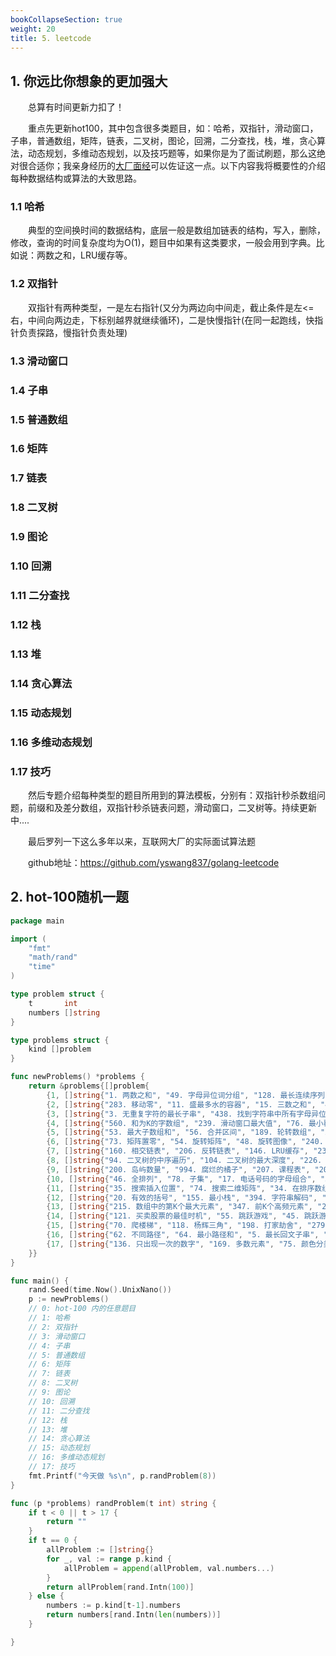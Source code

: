 ```yaml
---
bookCollapseSection: true
weight: 20
title: 5. leetcode
---
```

## 1. 你远比你想象的更加强大

&emsp;&emsp;总算有时间更新力扣了！

&emsp;&emsp;重点先更新hot100，其中包含很多类题目，如：哈希，双指针，滑动窗口，子串，普通数组，矩阵，链表，二叉树，图论，回溯，二分查找，栈，堆，贪心算法，动态规划，多维动态规划，以及技巧题等，如果你是为了面试刷题，那么这绝对很合适你；我亲身经历的[大厂面经](https://yswang837.github.io/docs/example/leetcode/5.7-%E9%9D%A2%E7%BB%8F/)可以佐证这一点。以下内容我将概要性的介绍每种数据结构或算法的大致思路。

### 1.1 哈希

&emsp;&emsp;典型的空间换时间的数据结构，底层一般是数组加链表的结构，写入，删除，修改，查询的时间复杂度均为O(1)，题目中如果有这类要求，一般会用到字典。比如说：两数之和，LRU缓存等。

### 1.2 双指针

&emsp;&emsp;双指针有两种类型，一是左右指针(又分为两边向中间走，截止条件是左<=右，中间向两边走，下标别越界就继续循环)，二是快慢指针(在同一起跑线，快指针负责探路，慢指针负责处理)

### 1.3 滑动窗口

### 1.4 子串

### 1.5 普通数组

### 1.6 矩阵

### 1.7 链表

### 1.8 二叉树

### 1.9 图论

### 1.10 回溯

### 1.11 二分查找

### 1.12 栈

### 1.13 堆

### 1.14 贪心算法

### 1.15 动态规划

### 1.16 多维动态规划

### 1.17 技巧

&emsp;&emsp;然后专题介绍每种类型的题目所用到的算法模板，分别有：双指针秒杀数组问题，前缀和及差分数组，双指针秒杀链表问题，滑动窗口，二叉树等。持续更新中....

&emsp;&emsp;最后罗列一下这么多年以来，互联网大厂的实际面试算法题

&emsp;&emsp;github地址：https://github.com/yswang837/golang-leetcode

## 2. hot-100随机一题

```go
package main

import (
	"fmt"
	"math/rand"
	"time"
)

type problem struct {
	t       int
	numbers []string
}

type problems struct {
	kind []problem
}

func newProblems() *problems {
	return &problems{[]problem{
		{1, []string{"1. 两数之和", "49. 字母异位词分组", "128. 最长连续序列"}},
		{2, []string{"283. 移动零", "11. 盛最多水的容器", "15. 三数之和", "42. 接雨水"}},
		{3, []string{"3. 无重复字符的最长子串", "438. 找到字符串中所有字母异位词"}},
		{4, []string{"560. 和为K的字数组", "239. 滑动窗口最大值", "76. 最小覆盖子串"}},
		{5, []string{"53. 最大子数组和", "56. 合并区间", "189. 轮转数组", "238. 除自身以外的数组的乘积", "41. 缺失的第一个正数"}},
		{6, []string{"73. 矩阵置零", "54. 旋转矩阵", "48. 旋转图像", "240. 搜索二维矩阵II"}},
		{7, []string{"160. 相交链表", "206. 反转链表", "146. LRU缓存", "234. 回文链表", "141. 环形链表", "142. 环形链表II", "21. 合并两个有序链表", "2. 两数相加", "19. 删除链表的倒数第N个结点", "24. 两两交换链表中的节点", "25. K个一组翻转链表", "138. 随机链表的复制", "148. 排序链表", "23. 合并K个升序链表"}},
		{8, []string{"94. 二叉树的中序遍历", "104. 二叉树的最大深度", "226. 翻转二叉树", "101. 对称二叉树", "543. 二叉树的直径", "102. 二叉树的层序遍历", "108. 将有序数组转换为二叉搜索树", "98. 验证二叉搜索树", "230. 二叉搜索树中第K小的元素", "199. 二叉树的右视图", "114. 二叉树展开为链表", "105. 从前序与中序遍历序列构造二叉树", "437. 路径总和III", "236. 二叉树的最近公共祖先", "124. 二叉树中的最大路径和"}},
		{9, []string{"200. 岛屿数量", "994. 腐烂的橘子", "207. 课程表", "208. 实现Trie(前缀树)"}},
		{10, []string{"46. 全排列", "78. 子集", "17. 电话号码的字母组合", "39. 组合总和", "22. 括号生成", "79. 单词搜索", "131. 分割回文串", "51. N皇后"}},
		{11, []string{"35. 搜索插入位置", "74. 搜索二维矩阵", "34. 在排序数组中查找元素的第一个和最后一个位置", "33. 搜索旋转排序数组", "153. 寻找旋转排序数组中的最小值", "4. 寻找两个正序数组的中位数"}},
		{12, []string{"20. 有效的括号", "155. 最小栈", "394. 字符串解码", "739. 每日温度", "84. 柱状图中最大的矩形"}},
		{13, []string{"215. 数组中的第K个最大元素", "347. 前K个高频元素", "295. 数据流的中位数"}},
		{14, []string{"121. 买卖股票的最佳时机", "55. 跳跃游戏", "45. 跳跃游戏II", "763. 划分字母区间"}},
		{15, []string{"70. 爬楼梯", "118. 杨辉三角", "198. 打家劫舍", "279. 完全平方数", "322. 零钱兑换", "139. 单词拆分", "300. 最长递增子序列", "152. 乘积最大子数组", "416. 分割等和子集", "32. 最长有效括号"}},
		{16, []string{"62. 不同路径", "64. 最小路径和", "5. 最长回文子串", "1143. 最长公共子序列", "72. 编辑距离"}},
		{17, []string{"136. 只出现一次的数字", "169. 多数元素", "75. 颜色分类", "31. 下一个排列", "287. 寻找重复数"}},
	}}
}

func main() {
	rand.Seed(time.Now().UnixNano())
	p := newProblems()
	// 0: hot-100 内的任意题目
	// 1: 哈希
	// 2: 双指针
	// 3: 滑动窗口
	// 4: 子串
	// 5: 普通数组
	// 6: 矩阵
	// 7: 链表
	// 8: 二叉树
	// 9: 图论
	// 10: 回溯
	// 11: 二分查找
	// 12: 栈
	// 13: 堆
	// 14: 贪心算法
	// 15: 动态规划
	// 16: 多维动态规划
	// 17: 技巧
	fmt.Printf("今天做 %s\n", p.randProblem(8))
}

func (p *problems) randProblem(t int) string {
	if t < 0 || t > 17 {
		return ""
	}
	if t == 0 {
		allProblem := []string{}
		for _, val := range p.kind {
			allProblem = append(allProblem, val.numbers...)
		}
		return allProblem[rand.Intn(100)]
	} else {
		numbers := p.kind[t-1].numbers
		return numbers[rand.Intn(len(numbers))]
	}

}
```
